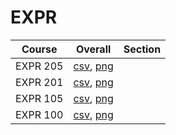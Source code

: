 # EXPR

| Course | Overall | Section |
| ------ | ------- | ------- |
| EXPR 205 | [csv](https://github.com/UCSD-Historical-Enrollment-Data/2024Spring/blob/main/overall/EXPR%20205.csv), [png](https://raw.githubusercontent.com/UCSD-Historical-Enrollment-Data/2024Spring/main/plot_overall/EXPR%20205.png) |  |
| EXPR 201 | [csv](https://github.com/UCSD-Historical-Enrollment-Data/2024Spring/blob/main/overall/EXPR%20201.csv), [png](https://raw.githubusercontent.com/UCSD-Historical-Enrollment-Data/2024Spring/main/plot_overall/EXPR%20201.png) |  |
| EXPR 105 | [csv](https://github.com/UCSD-Historical-Enrollment-Data/2024Spring/blob/main/overall/EXPR%20105.csv), [png](https://raw.githubusercontent.com/UCSD-Historical-Enrollment-Data/2024Spring/main/plot_overall/EXPR%20105.png) |  |
| EXPR 100 | [csv](https://github.com/UCSD-Historical-Enrollment-Data/2024Spring/blob/main/overall/EXPR%20100.csv), [png](https://raw.githubusercontent.com/UCSD-Historical-Enrollment-Data/2024Spring/main/plot_overall/EXPR%20100.png) |  |
